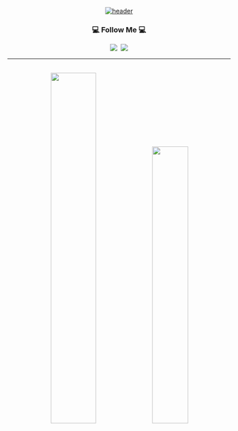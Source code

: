 
<div align="center">

[![header](https://capsule-render.vercel.app/api?type=waving&color=auto&height=300&section=header&text=Soohykeee's%20Study!&fontSize=77&animation=fadeIn&fontAlignY=38&desc=Coding!&descAlignY=51&descAlign=62)](https://soohykeee.tistory.com/)

<!--
<h3 align="center">📚 Tech Stack 📚</h3>
<p align="center">
  <img src="https://img.shields.io/badge/Java-007396?style=flat-square&logo=Java&logoColor=white"/></a>&nbsp
  <img src="https://img.shields.io/badge/Spring-6DB33F?style=flat-square&logo=Spring&logoColor=white"/></a>&nbsp
  <img src="https://img.shields.io/badge/SpringBoot-6DB33F?style=flat-square&logo=SpringBoot&logoColor=white"/></a>&nbsp 
  <img src="https://img.shields.io/badge/SpringSecurity-6DB33F?style=flat-square&logo=SpringSecurity&logoColor=white"/></a>&nbsp 
  <br>
  <img src="https://img.shields.io/badge/Mysql-E6B91E?style=flat-square&logo=MySql&logoColor=white"/></a>&nbsp 
  <img src="https://img.shields.io/badge/Docker-2496ED?style=flat-square&logo=Docker&logoColor=white"/></a>&nbsp 
  <img src="https://img.shields.io/badge/Gradle-E6B91E?style=flat-square&logo=Gradle&logoColor=white"/></a>&nbsp 
</p>
-->

<h3 align="center">💻 Follow Me 💻</h3>
<p align="center">
  <a href="https://soohykeee.tistory.com/"><img src="https://img.shields.io/badge/Tech%20Blog-11B48A?style=flat-square&logo=Tistory&logoColor=white&link=https://velog.io/@hyeinisfree"/></a>&nbsp
  <a href="mailto:gur1028@skuniv.ac.kr"><img src="https://img.shields.io/badge/Gmail-d14836?style=flat-square&logo=Gmail&logoColor=white&link=gur1028@skuniv.ac.kr"/></a>
</p>

<hr><br>
  <col><img src="https://github-readme-stats.vercel.app/api?username=soohykeee&show_icons=true" width="45%"/>
  <img src="https://github-readme-stats.vercel.app/api/top-langs/?username=soohykeee&layout=compact" width="40%"/></col>
  
</div>
  
  
  
